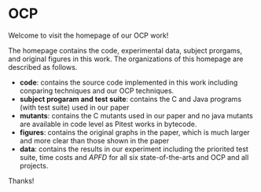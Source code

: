 # OCP

Welcome to visit the homepage of our OCP work!

The homepage contains the code, experimental data, subject prorgams, and original figures in this work.
The organizations of this homepage are described as follows.

- **code**: contains the source code implemented in this work including conparing techniques and our OCP techniques.
- **subject progaram and test suite**: contains the C and Java programs (with test suite) used in our paper
- **mutants**: contains the C mutants used in our paper and no java mutants are available in code level as Pitest works in bytecode.
- **figures**: contains the original graphs in the paper, which is much larger and more clear than those shown in the paper
- **data**: contains the results in our experiment including the priorited test suite, time costs and $APFD$ for all six state-of-the-arts and OCP and all projects.

Thanks!
